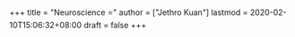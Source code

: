 +++
title = "Neuroscience ⭐"
author = ["Jethro Kuan"]
lastmod = 2020-02-10T15:06:32+08:00
draft = false
+++
